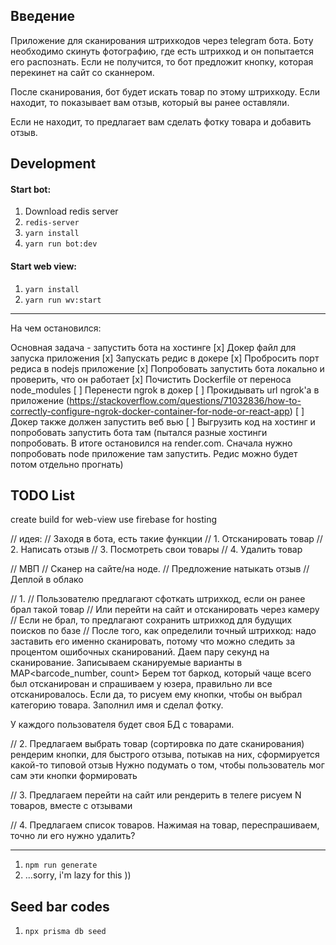 ## Введение

Приложение для сканирования штрихкодов через telegram бота.
Боту необходимо скинуть фотографию, где есть штрихкод и он попытается его распознать.
Если не получится, то бот предложит кнопку, которая перекинет на сайт со сканнером.

После сканирования, бот будет искать товар по этому штрихкоду.
Если находит, то показывает вам отзыв, который вы ранее оставляли.

Если не находит, то предлагает вам сделать фотку товара и добавить отзыв.

## Development

#### Start bot:
1. Download redis server
2. `redis-server`
3. `yarn install`
4. `yarn run bot:dev`

#### Start web view:
1. `yarn install`
2. `yarn run wv:start`

------

На чем остановился:

Основная задача - запустить бота на хостинге
[x] Докер файл для запуска приложения
[x] Запускать редис в докере
[x] Пробросить порт редиса в nodejs приложение 
[x] Попробовать запустить бота локально и проверить, что он работает
[x] Почистить Dockerfile от переноса node_modules
[ ] Перенести ngrok в докер
[ ] Прокидывать url ngrok'a в приложение (https://stackoverflow.com/questions/71032836/how-to-correctly-configure-ngrok-docker-container-for-node-or-react-app)
[ ] Докер также должен запустить веб вью
[ ] Выгрузить код на хостинг и попробовать запустить бота там
      (пытался разные хостинги попробовать. В итоге остановился на render.com.
      Сначала нужно попробовать node приложение там запустить. Редис можно будет потом отдельно прогнать)


## TODO List
create build for web-view
use firebase for hosting

// идея:
// Заходя в бота, есть такие функции
// 1. Отсканировать товар
// 2. Написать отзыв
// 3. Посмотреть свои товары
// 4. Удалить товар

// МВП
// Сканер на сайте/на ноде.
// Предложение натыкать отзыв
// Деплой в облако


// 1.
// Пользователю предлагают сфоткать штрихкод, если он ранее брал такой товар
// Или перейти на сайт и отсканировать через камеру
// Если не брал, то предлагают сохранить штрихкод для будущих поисков по базе
// После того, как определили точный штрихкод:
    надо заставить его именно сканировать, потому что можно следить за процентом
    ошибочных сканирований. Даем пару секунд на сканирование.
    Записываем сканируемые варианты в MAP<barcode_number, count>
    Берем тот баркод, который чаще всего был отсканирован и спрашиваем у юзера, правильно ли все отсканировалось. Если да, то рисуем ему кнопки, чтобы он выбрал категорию товара. Заполнил имя и сделал фотку.
    
У каждого пользователя будет своя БД с товарами.

// 2. Предлагаем выбрать товар (сортировка по дате сканирования)
   рендерим кнопки, для быстрого отзыва, потыкав на них, сформируется какой-то типовой отзыв
   Нужно подумать о том, чтобы пользователь мог сам эти кнопки формировать

// 3. Предлагаем перейти на сайт или рендерить в телеге
   рисуем N товаров, вместе с отзывами

// 4. Предлагаем список товаров. Нажимая на товар, переспрашиваем, точно ли его нужно удалить?

-----------

1. `npm run generate`
2. ...sorry, i'm lazy for this ))


## Seed bar codes

1. `npx prisma db seed`